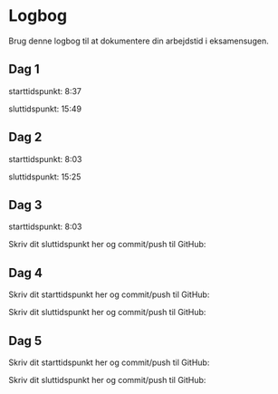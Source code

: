 # Logbog
Brug denne logbog til at dokumentere din arbejdstid i eksamensugen.

## Dag 1
starttidspunkt: 8:37

sluttidspunkt: 15:49

## Dag 2
starttidspunkt: 8:03

sluttidspunkt: 15:25

## Dag 3
starttidspunkt: 8:03

Skriv dit sluttidspunkt her og commit/push til GitHub: 

## Dag 4
Skriv dit starttidspunkt her og commit/push til GitHub: 

Skriv dit sluttidspunkt her og commit/push til GitHub: 

## Dag 5
Skriv dit starttidspunkt her og commit/push til GitHub: 

Skriv dit sluttidspunkt her og commit/push til GitHub: 
